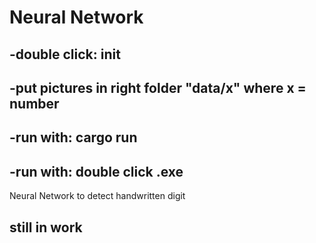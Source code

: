 # Neural Network

## -double click: init
## -put pictures in right folder "data/x" where x = number
## -run with: cargo run
## -run with: double click .exe

Neural Network to detect handwritten digit

## still in work